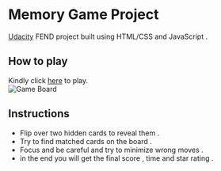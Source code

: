 # Memory Game Project
[Udacity](https://www.udacity.com/) FEND project built using HTML/CSS and JavaScript .
## How to play
Kindly click [here](https://eltantawye.github.io/memory-game/index.html) to play.</br>
![Game Board](https://user-images.githubusercontent.com/26147983/51295816-14b30e80-1a22-11e9-9954-c7b0c8b92145.gif)
## Instructions
* Flip over two hidden cards to reveal them .
* Try to find matched cards on the board .
* Focus and be careful and try to minimize wrong moves .
* in the end you will get the final score , time and star rating .
